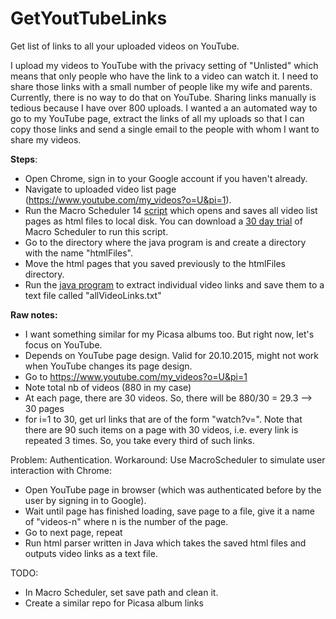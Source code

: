 # GetYoutTubeLinks
Get list of links to all your uploaded videos on YouTube.

I upload my videos to YouTube with the privacy setting of "Unlisted" which means that only people who have the link to a video can watch it. I need to share those links with a small number of people like my wife and parents. Currently, there is no way to do that on YouTube. Sharing links manually is tedious because I have over 800 uploads. I wanted a an automated way to go to my YouTube page, extract the links of all my uploads so that I can copy those links and send a single email to the people with whom I want to share my videos.

<b>Steps</b>:
* Open Chrome, sign in to your Google account if you haven't already.
* Navigate to uploaded video list page (https://www.youtube.com/my_videos?o=U&pi=1).
* Run the Macro Scheduler 14 <a href="https://github.com/samilkorkmaz/Get-YouTube-Links/blob/master/getYouTubeLinks.scp">script</a> which opens and saves all video list pages as html files to local disk. You can download a <a href="https://www.mjtnet.com/downloads.htm">30 day trial</a> of Macro Scheduler to run this script.
* Go to the directory where the java program is and create a directory with the name "htmlFiles".
* Move the html pages that you saved previously to the htmlFiles directory.
* Run the <a href="https://github.com/samilkorkmaz/Get-YouTube-Links/blob/master/GetYouTubeVideoLinks.java">java program</a> to extract individual video links and save them to a text file called "allVideoLinks.txt"

<b>Raw notes:</b>
* I want something similar for my Picasa albums too. But right now, let's focus on YouTube.
* Depends on YouTube page design. Valid for 20.10.2015, might not work when YouTube changes its page design.
* Go to https://www.youtube.com/my_videos?o=U&pi=1
* Note total nb of videos (880 in my case)
* At each page, there are 30 videos. So, there will be 880/30 = 29.3 --> 30 pages
* for i=1 to 30, get url links that are of the form "watch?v=". Note that there are 90 such items on a page with 30 videos, i.e. every link is repeated 3 times. So, you take every third of such links.

Problem: Authentication. Workaround: Use MacroScheduler to simulate user interaction with Chrome:
* Open YouTube page in browser (which was authenticated before by the user by signing in to Google).
* Wait until page has finished loading, save page to a file, give it a name of "videos-n" where n is the number of the page.
* Go to next page, repeat
* Run html parser written in Java which takes the saved html files and outputs video links as a text file.

TODO:
* In Macro Scheduler, set save path and clean it.
* Create a similar repo for Picasa album links
